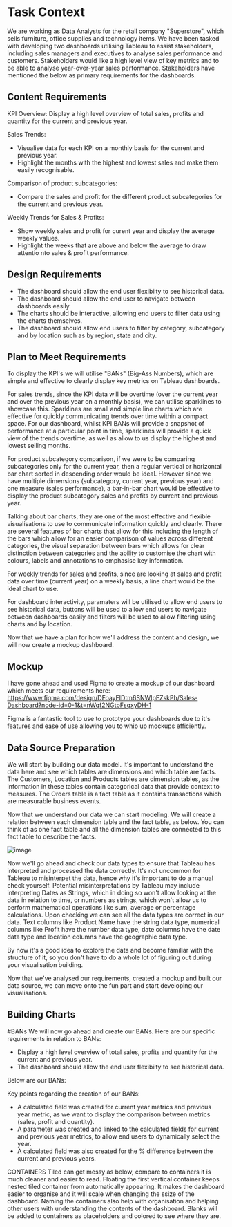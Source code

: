 # Task Context

We are working as Data Analysts for the retail company "Superstore", which sells furniture, office supplies and technology items. We have been tasked with developing two dashboards utilising Tableau to assist stakeholders, including sales managers and executives to analyse sales performance and customers. Stakeholders would like a high level view of key metrics and to be able to analyse year-over-year sales performance. Stakeholders have mentioned the below as primary requirements for the dashboards.

## Content Requirements

KPI Overview:
Display a high level overview of total sales, profits and quantity for the current and previous year.

Sales Trends:
- Visualise data for each KPI on a monthly basis for the current and previous year.
- Highlight the months with the highest and lowest sales and make them easily recognisable.

Comparison of product subcategories:
- Compare the sales and profit for the different product subcategories for the current and previous year.

Weekly Trends for Sales & Profits:
- Show weekly sales and profit for curent year and display the average weekly values.
- Highlight the weeks that are above and below the average to draw attentio nto sales & profit performance.

## Design Requirements

- The dashboard should allow the end user flexibiity to see historical data.
- The dashboard should allow the end user to navigate between dashboards easily.
- The charts should be interactive, allowing end users to filter data using the charts themselves.
- The dashboard should allow end users to filter by category, subcategory and by location such as by region, state and city.

## Plan to Meet Requirements

To display the KPI's we will utilise "BANs" (Big-Ass Numbers), which are simple and effective to clearly display key metrics on Tableau dashboards. 

For sales trends, since the KPI data will be overtime (over the current year and over the previous year on a monthly basis), we can utilise sparklines to showcase this. Sparklines are small and simple line charts which are effective for quickly communicating trends over time within a compact space. For our dashboard, whilst KPI BANs will provide a snapshot of performance at a particular point in time, sparklines will provide a quick view of the trends overtime, as well as allow to us display the highest and lowest selling months. 

For product subcategory comparison, if we were to be comparing subcategories only for the current year, then a regular vertical or horizontal bar chart sorted in descending order would be ideal. However since we have multiple dimensions (subcategory, current year, previous year) and one measure (sales performance), a bar-in-bar chart would be effective to display the product subcategory sales and profits by current and previous year. 

Talking about bar charts, they are one of the most effective and flexible visualisations to use to communicate information quickly and clearly. There are several features of bar charts that allow for this including the length of the bars which allow for an easier comparison of values across different categories, the visual separation between bars which allows for clear distinction between categories and the ability to customise the chart with colours, labels and annotations to emphasise key information. 

For weekly trends for sales and profits, since are looking at sales and profit data over time (current year) on a weekly basis, a line chart would be the ideal chart to use. 

For dashboard interactivity, paramaters will be utilised to allow end users to see historical data, buttons will be used to allow end users to navigate between dashboards easily and filters will be used to allow filtering using charts and by location.

Now that we have a plan for how we'll address the content and design, we will now create a mockup dashboard. 

## Mockup

I have gone ahead and used Figma to create a mockup of our dashboard which meets our requirements here: https://www.figma.com/design/DFoayFIDtm6SNWIpFZskPh/Sales-Dashboard?node-id=0-1&t=nWqf2NGtbFsqxyDH-1

Figma is a fantastic tool to use to prototype your dashboards due to it's features and ease of use allowing you to whip up mockups efficiently. 

## Data Source Preparation

We will start by building our data model. It's important to understand the data here and see which tables are dimensions and which table are facts. The Customers, Location and Products tables are dimension tables, as the information in these tables contain categorical data that provide context to measures. The Orders table is a fact table as it contains transactions which are measurable business events. 

Now that we understand our data we can start modeling. We will create a relation between each dimension table and the fact table, as below. You can think of as one fact table and all the dimension tables are connected to this fact table to describe the facts. 

![image](https://github.com/user-attachments/assets/01543540-1e77-4a9b-933c-ab27c0bb1a9e)

Now we'll go ahead and check our data types to ensure that Tableau has interpreted and processed the data correctly. It's not uncommon for Tableau to misinterpet the data, hence why it's important to do a manual check yourself. Potential misinterpretations by Tableau may include interpreting Dates as Strings, which in doing so won't allow looking at the data in relation to time, or numbers as strings, which won't allow us to perform mathematical operations like sum, average or percentage calculations. Upon checking we can see all the data types are correct in our data. Text columns like Product Name have the string data type, numerical columns like Profit have the number data type, date columns have the date data type and location columns have the geographic data type.  

By now it's a good idea to explore the data and become familiar with the structure of it, so you don't have to do a whole lot of figuring out during your visualisation building. 

Now that we've analysed our requirements, created a mockup and built our data source, we can move onto the fun part and start developing our visualisations. 

## Building Charts

#BANs
We will now go ahead and create our BANs. Here are our specific requirements in relation to BANs:
- Display a high level overview of total sales, profits and quantity for the current and previous year.
- The dashboard should allow the end user flexibiity to see historical data.

Below are our BANs:

Key points regarding the creation of our BANs:
- A calculated field was created for current year metrics and previous year metric, as we want to display the comparison between metrics (sales, profit and quantity).
- A parameter was created and linked to the calculated fields for current and previous year metrics, to allow end users to dynamically select the year.
- A calculated field was also created for the % difference between the current and previous years. 


CONTAINERS
Tiled can get messy as below, compare to containers it is much cleaner and easier to read. Floating the first vertical container keeps nested tiled container from automatically appearing. It makes the dashboard easier to organise and it will scale when changing the ssize of the dashboard. Naming the containers also help with organisation and helping other users with understanding the contents of the dashboard. Blanks will be added to containers as placeholders and colored to see where they are.
